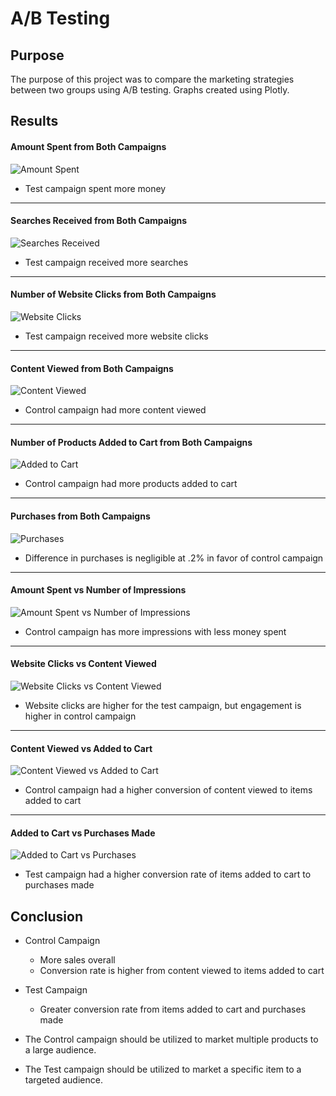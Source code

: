 # A/B Testing

## Purpose
The purpose of this project was to compare the marketing strategies between two groups using A/B testing.
Graphs created using Plotly.

## Results

#### Amount Spent from Both Campaigns
![Amount Spent](images/spent.png)
- Test campaign spent more money

---

#### Searches Received from Both Campaigns
![Searches Received](images/searches.png)
- Test campaign received more searches

---

#### Number of Website Clicks from Both Campaigns
![Website Clicks](images/clicks.png)
- Test campaign received more website clicks

---

#### Content Viewed from Both Campaigns
![Content Viewed](images/content_viewed.png)
- Control campaign had more content viewed

---

#### Number of Products Added to Cart from Both Campaigns
![Added to Cart](images/added_cart.png)
- Control campaign had more products added to cart

---

#### Purchases from Both Campaigns
![Purchases](images/purchases.png)
- Difference in purchases is negligible at .2% in favor of control campaign

---

#### Amount Spent vs Number of Impressions
![Amount Spent vs Number of Impressions](images/impressions_spent.png)
- Control campaign has more impressions with less money spent 

---

#### Website Clicks vs Content Viewed
![Website Clicks vs Content Viewed](images/clicks_content.png)
- Website clicks are higher for the test campaign, but engagement is higher in control campaign

---

#### Content Viewed vs Added to Cart
![Content Viewed vs Added to Cart](images/content_cart.png)
- Control campaign had a higher conversion of content viewed to items added to cart

---

#### Added to Cart vs Purchases Made
![Added to Cart vs Purchases](images/cart_purchases.png)
- Test campaign had a higher conversion rate of items added to cart to purchases made


## Conclusion

- Control Campaign
    - More sales overall
    - Conversion rate is higher from content viewed to items added to cart

- Test Campaign
    - Greater conversion rate from items added to cart and purchases made

- The Control campaign should be utilized to market multiple products to a large audience.
- The Test campaign should be utilized to market a specific item to a targeted audience.